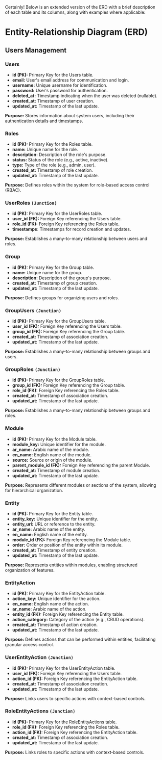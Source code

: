 Certainly! Below is an extended version of the ERD with a brief description of each table and its columns, along with examples where applicable:

# Entity-Relationship Diagram (ERD)

## Users Management

### Users

- **id (PK):** Primary Key for the Users table.
- **email:** User's email address for communication and login.
- **username:** Unique username for identification.
- **password:** User's password for authentication.
- **deleted_at:** Timestamp indicating when the user was deleted (nullable).
- **created_at:** Timestamp of user creation.
- **updated_at:** Timestamp of the last update.

**Purpose:** Stores information about system users, including their authentication details and timestamps.

### Roles

- **id (PK):** Primary Key for the Roles table.
- **name:** Unique name for the role.
- **description:** Description of the role's purpose.
- **status:** Status of the role (e.g., active, inactive).
- **type:** Type of the role (e.g., admin, user).
- **created_at:** Timestamp of role creation.
- **updated_at:** Timestamp of the last update.

**Purpose:** Defines roles within the system for role-based access control (RBAC).

### UserRoles `(Junction)`

- **id (PK):** Primary Key for the UserRoles table.
- **user_id (FK):** Foreign Key referencing the Users table.
- **role_id (FK):** Foreign Key referencing the Roles table.
- **timestamps:** Timestamps for record creation and updates.

**Purpose:** Establishes a many-to-many relationship between users and roles.

### Group

- **id (PK):** Primary Key for the Group table.
- **name:** Unique name for the group.
- **description:** Description of the group's purpose.
- **created_at:** Timestamp of group creation.
- **updated_at:** Timestamp of the last update.

**Purpose:** Defines groups for organizing users and roles.

### GroupUsers `(Junction)`

- **id (PK):** Primary Key for the GroupUsers table.
- **user_id (FK):** Foreign Key referencing the Users table.
- **group_id (FK):** Foreign Key referencing the Group table.
- **created_at:** Timestamp of association creation.
- **updated_at:** Timestamp of the last update.

**Purpose:** Establishes a many-to-many relationship between groups and users.

### GroupRoles `(Junction)`

- **id (PK):** Primary Key for the GroupRoles table.
- **group_id (FK):** Foreign Key referencing the Group table.
- **role_id (FK):** Foreign Key referencing the Roles table.
- **created_at:** Timestamp of association creation.
- **updated_at:** Timestamp of the last update.

**Purpose:** Establishes a many-to-many relationship between groups and roles.

### Module

- **id (PK):** Primary Key for the Module table.
- **module_key:** Unique identifier for the module.
- **ar_name:** Arabic name of the module.
- **en_name:** English name of the module.
- **source:** Source or origin of the module.
- **parent_module_id (FK):** Foreign Key referencing the parent Module.
- **created_at:** Timestamp of module creation.
- **updated_at:** Timestamp of the last update.

**Purpose:** Represents different modules or sections of the system, allowing for hierarchical organization.

### Entity

- **id (PK):** Primary Key for the Entity table.
- **entity_key:** Unique identifier for the entity.
- **entity_url:** URL or reference to the entity.
- **ar_name:** Arabic name of the entity.
- **en_name:** English name of the entity.
- **module_id (FK):** Foreign Key referencing the Module table.
- **order:** Order or position of the entity within its module.
- **created_at:** Timestamp of entity creation.
- **updated_at:** Timestamp of the last update.

**Purpose:** Represents entities within modules, enabling structured organization of features.

### EntityAction

- **id (PK):** Primary Key for the EntityAction table.
- **action_key:** Unique identifier for the action.
- **en_name:** English name of the action.
- **ar_name:** Arabic name of the action.
- **entity_id (FK):** Foreign Key referencing the Entity table.
- **action_category:** Category of the action (e.g., CRUD operations).
- **created_at:** Timestamp of action creation.
- **updated_at:** Timestamp of the last update.

**Purpose:** Defines actions that can be performed within entities, facilitating granular access control.

### UserEntityAction `(Junction)`

- **id (PK):** Primary Key for the UserEntityAction table.
- **user_id (FK):** Foreign Key referencing the Users table.
- **action_id (FK):** Foreign Key referencing the EntityAction table.
- **created_at:** Timestamp of association creation.
- **updated_at:** Timestamp of the last update.

**Purpose:** Links users to specific actions with context-based controls.

### RoleEntityActions `(Junction)`

- **id (PK):** Primary Key for the RoleEntityActions table.
- **role_id (FK):** Foreign Key referencing the Roles table.
- **action_id (FK):** Foreign Key referencing the EntityAction table.
- **created_at:** Timestamp of association creation.
- **updated_at:** Timestamp of the last update.

**Purpose:** Links roles to specific actions with context-based controls.
